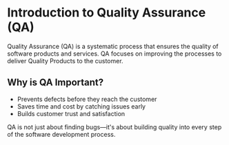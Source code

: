 # Introduction to Quality Assurance (QA)

Quality Assurance (QA) is a systematic process that ensures the quality of software products and services. QA focuses on improving the processes to deliver Quality Products to the customer.

## Why is QA Important?
- Prevents defects before they reach the customer
- Saves time and cost by catching issues early
- Builds customer trust and satisfaction

QA is not just about finding bugs—it's about building quality into every step of the software development process.
